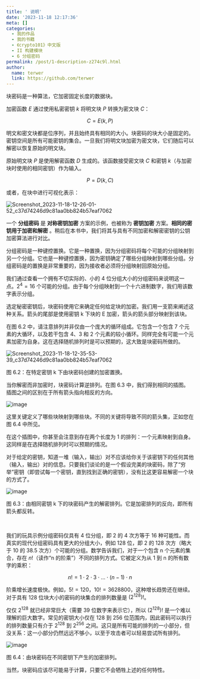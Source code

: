 ```yaml
---
title: ' 说明'
date: '2023-11-18 12:17:36'
meta: []
categories:
  - 我的作品
  - 我的书籍
  - 《crypto101》中文版
  - II 构建模块
  - 6 分组密码
permalink: /post/1-description-z274c9l.html
author:
  name: terwer
  link: https://github.com/terwer
---
```



<!-- more -->




块密码是一种算法，它加密固定长度的数据块。

加密函数 $E$ 通过使用私密密钥 $k$ 将明文块 $P$ 转换为密文块 $C$：

$$
C = E(k, P)
$$

明文和密文块都是位序列，并且始终具有相同的大小。块密码的块大小是固定的。密钥空间是所有可能密钥的集合。一旦我们将明文块加密为密文块，它们随后可以解密以恢复原始的明文块。

原始明文块 $P$ 是使用解密函数 $D$ 生成的。该函数接受密文块 $C$ 和密钥 $k$（与加密块时使用的相同密钥）作为输入。

$$
P = D(k, C)
$$

或者，在块中进行可视化表示：

​![Screenshot_2023-11-18-12-26-01-52_c37d74246d9c81aa0bb824b57eaf7062](https://img1.terwer.space/api/public/202311182134722.jpg)​

一个 <span style="font-weight: bold;" data-type="strong">分组密码</span> 是 <span style="font-weight: bold;" data-type="strong">对称密钥加密</span> 方案的示例，也被称为 <span style="font-weight: bold;" data-type="strong">密钥加密</span> 方案。<span style="font-weight: bold;" data-type="strong">相同的密钥用于加密和解密</span> 。稍后在本书中，我们将其与具有不同加密和解密密钥的公钥加密算法进行对比。

分组密码是一种键控置换。它是一种置换，因为分组密码将每个可能的分组映射到另一个分组。它也是一种键控置换，因为密钥确定了哪些分组映射到哪些分组。分组密码是的置换是非常重要的，因为接收者必须将分组映射回原始分组。

我们通过查看一个拥有不切实际的、小的 4 位分组大小的分组密码来说明这一点。$2^4 = 16$ 个可能的分组。由于每个分组映射到一个十六进制数字，我们用该数字表示分组。

选定秘密密钥后，块密码使用它来确定任何给定块的加密。我们用一支箭来阐述这种关系。箭头的尾部是使用密钥 k 下块的 E 加密，箭头的箭头部分映射到该块。

在图 6.2 中，请注意排列并非仅由一个庞大的循环组成。它包含一个包含 7 个元素的大循环，以及若干包含 4、3 和 2 个元素的较小循环。同样完全有可能一个元素加密为自身。这在选择随机排列时是可以预期的，这大致是块密码所做的。

​![Screenshot_2023-11-18-12-35-53-39_c37d74246d9c81aa0bb824b57eaf7062](https://img1.terwer.space/api/public/202311182135105.jpg)

图 6.2：在特定密钥 k 下由块密码创建的加密置换。​

当你解密而非加密时，块密码计算逆排列。在图 6.3 中，我们得到相同的插图。插图之间的区别在于所有箭头指向相反的方向。

​![image](https://img1.terwer.space/api/public/202311182152156.png)​

这里关键定义了哪些块映射到哪些块。不同的关键将导致不同的箭头集，正如您在图 6.4 中所见。

在这个插图中，你甚至会注意到存在两个长度为 1 的排列：一个元素映射到自身。这同样是在选择随机排列时可以预期的情况。

对于给定的密钥，知道一堆（输入，输出）对不应该给你关于该密钥下的任何其他（输入，输出）对的信息。只要我们谈论的是一个假设完美的块密码，除了“穷举”密钥（即尝试每一个密钥，直到找到正确的密钥），没有比这更容易解密一个块的方式了。

​![image](https://img1.terwer.space/api/public/202311182152889.png)​

图 6.3：由相同密钥 k 下的块密码产生的解密排列。它是加密排列的反向，即所有箭头都反转。

‍

我们的玩具示例分组密码仅具有 4 位分组，即 2 的 4 次方等于 16 种可能性。而真实的现代分组密码具有更大的分组大小，例如 128 位，即 2 的 128 次方（略大于 10 的 38.5 次方）个可能的分组。数学告诉我们，对于一个包含 n 个元素的集合，存在 $n!$（读作“n 的阶乘”）不同的排列方式。它被定义为从 1 到 n 的所有数字的乘积：

$$
n!=1\cdot2\cdot3\cdot...\cdot(n−1)\cdot n
$$

阶乘增长速度极快。例如，$5! = 120$，$10! = 3628800$，这种增长趋势还在继续。对于具有 128 位块大小的密码的块集合的排列数量是 $(2^{128})!$。

仅仅 $2^{128}$ 就已经非常巨大（需要 39 位数字来表示它），所以 $(2^{128})!$ 是一个难以理解的巨大数字。常见的密钥大小仅在 128 到 256 位范围内，因此密码可以执行的排列数量只有介于 $2^{128}$ 到 $2^{256}$ 之间。这只是所有可能的排列的一小部分，但没关系：这一小部分仍然远远不够小，以至于攻击者可以轻易尝试所有排列。

​![image](https://img1.terwer.space/api/public/202311182152192.png)​

图 6.4：由块密码在不同密钥下产生的加密排列。

当然，块密码应该尽可能易于计算，只要它不会牺牲上述的任何特性。
